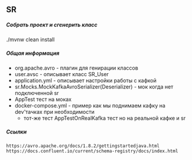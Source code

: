 ## SR

##### Собрать проект и сгенерить класс 
./mvnw clean install


##### Общая информация

- org.apache.avro - плагин для генирации классов
- user.avsc - описывает класс SR_User
- application.yml - описывает настройки работы с кафкой
- sr.Mocks.MockKafkaAvroSerializer(Deserializer) - мок когда нет подключенной sr
 - AppTest тест на моках
- docker-compose.yml - пример как мы поднимаем кафку на dev'тачках при необходимости
  - тот-же тест AppTestOnRealKafka тест но на реальной кафке и sr


##### Ссылки

```$xslt
https://avro.apache.org/docs/1.8.2/gettingstartedjava.html
https://docs.confluent.io/current/schema-registry/docs/index.html
```